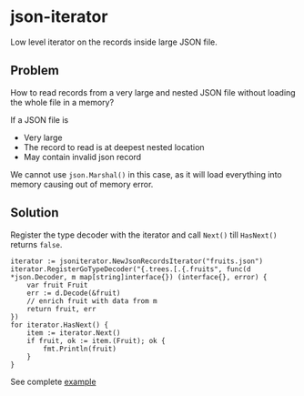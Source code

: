 # json-iterator
Low level iterator on the records inside large JSON file.

## Problem

How to read records from a very large and nested JSON file without loading the whole file in a memory?

If a JSON file is

- Very large
- The record to read is at deepest nested location
- May contain invalid json record

We cannot use `json.Marshal()` in this case, as it will load everything into memory causing out of memory error.

## Solution

Register the type decoder with the iterator and call `Next()` till `HasNext()` returns `false`.

    iterator := jsoniterator.NewJsonRecordsIterator("fruits.json")
    iterator.RegisterGoTypeDecoder("{.trees.[.{.fruits", func(d *json.Decoder, m map[string]interface{}) (interface{}, error) {
        var fruit Fruit
        err := d.Decode(&fruit)
        // enrich fruit with data from m
        return fruit, err
    })
    for iterator.HasNext() {
        item := iterator.Next()
        if fruit, ok := item.(Fruit); ok {
            fmt.Println(fruit)
        }
    }

See complete [example](cmd/fruits-example/main.go)
